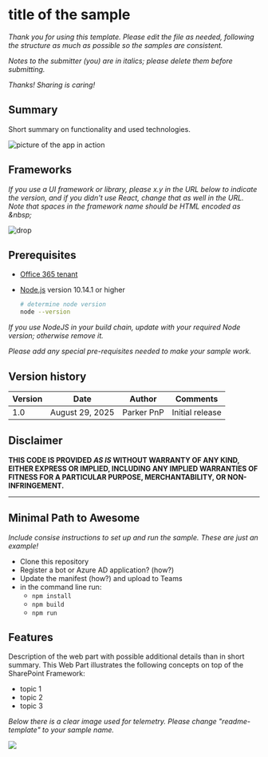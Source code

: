 # title of the sample

_Thank you for using this template. Please edit the file as needed, following the structure as much as possible so the samples are consistent._

_Notes to the submitter (you) are in italics; please delete them before submitting._

_Thanks! Sharing is caring!_

## Summary

Short summary on functionality and used technologies.

![picture of the app in action](#)

## Frameworks

_If you use a UI framework or library, please x.y in the URL below to indicate the version, and if you didn't use React, change that as well in the URL. Note that spaces in the framework name should be HTML encoded as &amp;nbsp;_

![drop](https://img.shields.io/badge/React-x.y-green.svg)

## Prerequisites

* [Office 365 tenant](https://dev.office.com/sharepoint/docs/spfx/set-up-your-development-environment)
* [Node.js](https://nodejs.org) version 10.14.1 or higher

    ```bash
    # determine node version
    node --version
    ```

_If you use NodeJS in your build chain, update with your required Node version; otherwise remove it._

_Please add any special pre-requisites needed to make your sample work._

## Version history

Version|Date|Author|Comments
-------|----|----|--------
1.0|August 29, 2025|Parker PnP|Initial release

## Disclaimer

**THIS CODE IS PROVIDED *AS IS* WITHOUT WARRANTY OF ANY KIND, EITHER EXPRESS OR IMPLIED, INCLUDING ANY IMPLIED WARRANTIES OF FITNESS FOR A PARTICULAR PURPOSE, MERCHANTABILITY, OR NON-INFRINGEMENT.**

---

## Minimal Path to Awesome

_Include consise instructions to set up and run the sample. These are just an example!_

* Clone this repository
* Register a bot or Azure AD application? (how?)
* Update the manifest (how?) and upload to Teams
* in the command line run:
  * `npm install`
  * `npm build`
  * `npm run`

## Features

Description of the web part with possible additional details than in short summary. 
This Web Part illustrates the following concepts on top of the SharePoint Framework:

* topic 1
* topic 2
* topic 3

_Below there is a clear image used for telemetry. Please change "readme-template" to your sample name._

<img src="https://telemetry.sharepointpnp.com/sp-dev-fx-webparts/samples/readme-template" />